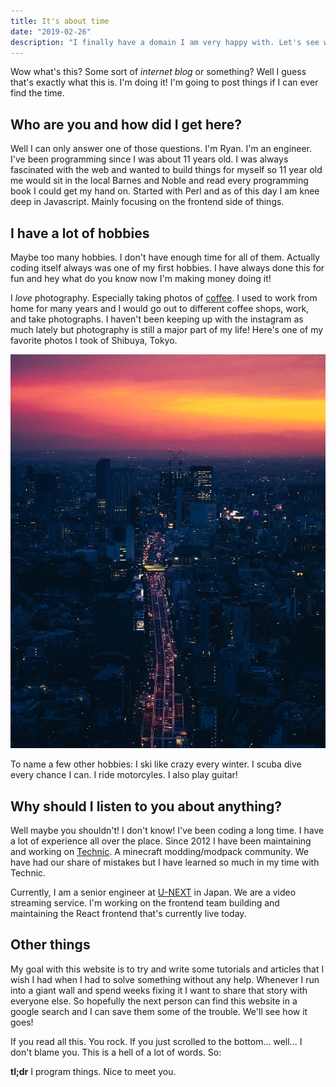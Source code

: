 ```yaml
---
title: It's about time
date: "2019-02-26"
description: "I finally have a domain I am very happy with. Let's see what I can do with it,"
---
```


Wow what's this? Some sort of _internet blog_ or something? Well I guess that's exactly what this is. I'm doing it! I'm going to post things if I can ever find the time.

## Who are you and how did I get here?

Well I can only answer one of those questions. I'm Ryan. I'm an engineer. I've been programming since I was about 11 years old. I was always fascinated with the web and wanted to build things for myself so 11 year old me would sit in the local Barnes and Noble and read every programming book I could get my hand on. Started with Perl and as of this day I am knee deep in Javascript. Mainly focusing on the frontend side of things.

## I have a lot of hobbies

Maybe too many hobbies. I don't have enough time for all of them. Actually coding itself always was one of my first hobbies. I have always done this for fun and hey what do you know now I'm making money doing it!

I _love_ photography. Especially taking photos of [coffee](https://instagram.com/sctlovescoffee). I used to work from home for many years and I would go out to different coffee shops, work, and take photographs. I haven't been keeping up with the instagram as much lately but photography is still a major part of my life! Here's one of my favorite photos I took of Shibuya, Tokyo.

![Shibuya, Tokyo](./shibuya.jpg)

To name a few other hobbies: I ski like crazy every winter. I scuba dive every chance I can. I ride motorcyles. I also play guitar!

## Why should I listen to you about anything?

Well maybe you shouldn't! I don't know! I've been coding a long time. I have a lot of experience all over the place. Since 2012 I have been maintaining and working on [Technic](https://www.technicpack.net). A minecraft modding/modpack community. We have had our share of mistakes but I have learned so much in my time with Technic.

Currently, I am a senior engineer at [U-NEXT](https://video.unext.jp) in Japan. We are a video streaming service. I'm working on the frontend team building and maintaining the React frontend that's currently live today.

## Other things

My goal with this website is to try and write some tutorials and articles that I wish I had when I had to solve something without any help. Whenever I run into a giant wall and spend weeks fixing it I want to share that story with everyone else. So hopefully the next person can find this website in a google search and I can save them some of the trouble. We'll see how it goes!

If you read all this. You rock. If you just scrolled to the bottom... well... I don't blame you. This is a hell of a lot of words. So:

**tl;dr** I program things. Nice to meet you.